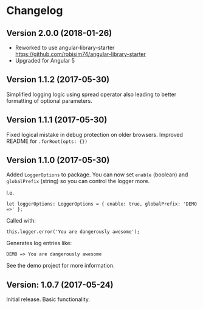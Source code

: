 # Changelog

## Version 2.0.0 (2018-01-26)

* Reworked to use angular-library-starter https://github.com/robisim74/angular-library-starter
* Upgraded for Angular 5

## Version 1.1.2 (2017-05-30)

Simplified logging logic using spread operator also leading to better formatting of optional parameters.

## Version 1.1.1 (2017-05-30)

Fixed logical mistake in debug protection on older browsers.
Improved README for `.forRoot(opts: {})`

## Version 1.1.0 (2017-05-30)

Added `LoggerOptions` to package. You can now set `enable` (boolean) and `globalPrefix` (string) so you can control the logger more.

I.e.

`let loggerOptions: LoggerOptions = { enable: true, globalPrefix: 'DEMO =>' };`

Called with:

`this.logger.error('You are dangerously awesome');`

Generates log entries like:

`DEMO => You are dangerously awesome`

See the demo project for more information.

## Version: 1.0.7 (2017-05-24)

Initial release. Basic functionality.